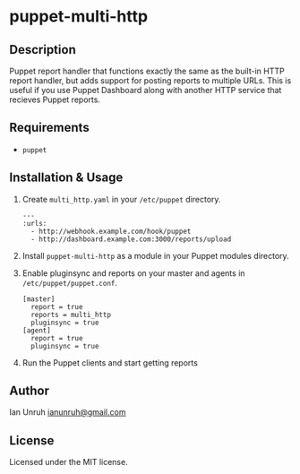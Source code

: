 puppet-multi-http
=================

Description
-----------

Puppet report handler that functions exactly the same as the built-in HTTP report handler, but
adds support for posting reports to multiple URLs. This is useful if you use Puppet Dashboard along
with another HTTP service that recieves Puppet reports.

Requirements
------------

* `puppet`

Installation & Usage
--------------------

1. Create `multi_http.yaml` in your `/etc/puppet` directory.

    ```
    ---
    :urls:
      - http://webhook.example.com/hook/puppet
      - http://dashboard.example.com:3000/reports/upload
    ```

2. Install `puppet-multi-http` as a module in your Puppet modules directory.

3. Enable pluginsync and reports on your master and agents in `/etc/puppet/puppet.conf`.

    ```
    [master]
      report = true
      reports = multi_http
      pluginsync = true
    [agent]
      report = true
      pluginsync = true
    ```

4. Run the Puppet clients and start getting reports

Author
------

Ian Unruh <ianunruh@gmail.com>


License
-------

Licensed under the MIT license.
